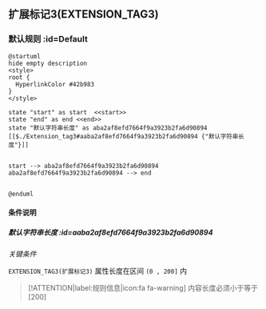 ## 扩展标记3(EXTENSION_TAG3) <!-- {docsify-ignore-all} -->

   

### 默认规则 :id=Default

```plantuml
@startuml
hide empty description
<style>
root {
  HyperlinkColor #42b983
}
</style>

state "start" as start  <<start>>
state "end" as end <<end>>
state "默认字符串长度" as aba2af8efd7664f9a3923b2fa6d90894 [[$./Extension_tag3#aaba2af8efd7664f9a3923b2fa6d90894 {"默认字符串长度"}]]


start --> aba2af8efd7664f9a3923b2fa6d90894 
aba2af8efd7664f9a3923b2fa6d90894 --> end 


@enduml
```

#### 条件说明

##### 默认字符串长度 :id=aaba2af8efd7664f9a3923b2fa6d90894


*关键条件*


`EXTENSION_TAG3(扩展标记3)` 属性长度在区间 `(0 , 200]` 内

> [!ATTENTION|label:规则信息|icon:fa fa-warning]
> 内容长度必须小于等于[200]








